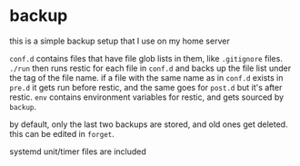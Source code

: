 # backup

this is a simple backup setup that I use on my home server

`conf.d` contains files that have file glob lists in them, like `.gitignore`
files. `./run` then runs restic for each file in `conf.d` and backs up the file
list under the tag of the file name. if a file with the same name as in
`conf.d` exists in `pre.d` it gets run before restic, and the same goes for
`post.d` but it's after restic. `env` contains environment variables for
restic, and gets sourced by `backup`.

by default, only the last two backups are stored, and old ones get deleted.
this can be edited in `forget`.

systemd unit/timer files are included
